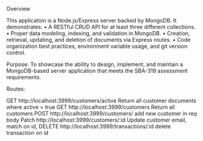 Overview

This application is a Node.js/Express server backed by MongoDB. It demonstrates:
	• A RESTful CRUD API for at least three different collections.
	• Proper data modeling, indexing, and validation in MongoDB.
	• Creation, retrieval, updating, and deletion of documents via Express routes.
	• Code organization best practices, environment variable usage, and git version control.

Purpose: To showcase the ability to design, implement, and maintain a MongoDB-based server application that meets the SBA-319 assessment requirements.


Routes:

GET http://localhost:3999/customers/active
Return  all customer documents where active = true
GET http://localhost:3999/customers
Return  all customers
POST http://localhost:3999/customers/
add new customer in req body
Patch http://localhost:3999/customers/:id
Update customer email, match on id, 
DELETE  http://localhost:3999/transactions/:id
delete transaction on id
